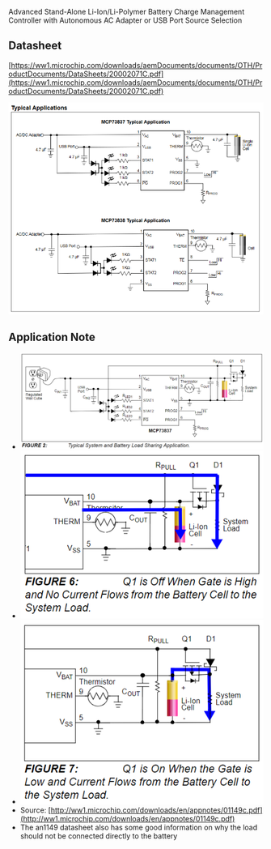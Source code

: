 
Advanced Stand-Alone Li-Ion/Li-Polymer Battery Charge
Management Controller with Autonomous AC Adapter or
USB Port Source Selection

## Datasheet

[https://ww1.microchip.com/downloads/aemDocuments/documents/OTH/ProductDocuments/DataSheets/20002071C.pdf](https://ww1.microchip.com/downloads/aemDocuments/documents/OTH/ProductDocuments/DataSheets/20002071C.pdf)

![](/assets/images/2022-05-22-13-04-43.png)

## Application Note

- ![](/assets/images/2022-05-21-21-56-34.png)
- ![](/assets/images/2022-05-21-22-01-07.png)
- ![](/assets/images/2022-05-21-22-01-20.png)
- Source: [http://ww1.microchip.com/downloads/en/appnotes/01149c.pdf](http://ww1.microchip.com/downloads/en/appnotes/01149c.pdf)
- The an1149 datasheet also has some good information on why the load should not be connected directly to the battery
